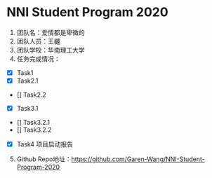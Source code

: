# NNI Student Program 2020

1. 团队名：爱情都是卑微的
2. 团队人员：王樾
3. 团队学校：华南理工大学
4. 任务完成情况：
- [x] Task1
- [x] Task2.1
- [] Task2.2
- [x] Task3.1
- [] Task3.2.1
- [] Task3.2.2
- [x] Task4 项目启动报告
5. Github Repo地址：https://github.com/Garen-Wang/NNI-Student-Program-2020
